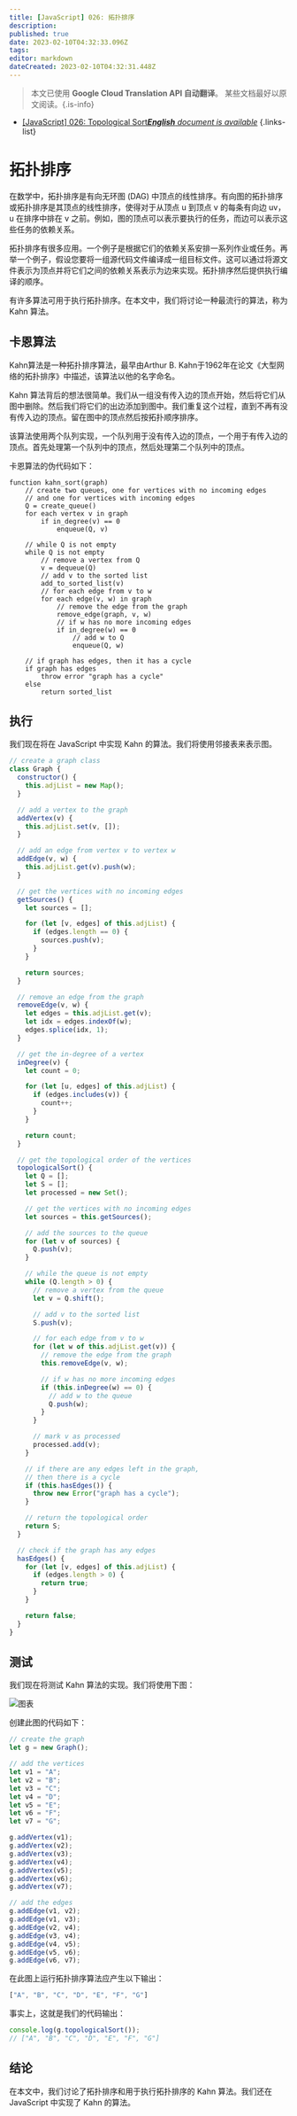 ```yaml
---
title: [JavaScript] 026: 拓扑排序
description: 
published: true
date: 2023-02-10T04:32:33.096Z
tags: 
editor: markdown
dateCreated: 2023-02-10T04:32:31.448Z
---
```


> 本文已使用 **Google Cloud Translation API 自动翻译**。
某些文档最好以原文阅读。{.is-info}



- [[JavaScript] 026: Topological Sort***English** document is available*](/en/Knowledge-base/Algorithm/javascript-026-topological-sort)
{.links-list}


# 拓扑排序

在数学中，拓扑排序是有向无环图 (DAG) 中顶点的线性排序。有向图的拓扑排序或拓扑排序是其顶点的线性排序，使得对于从顶点 u 到顶点 v 的每条有向边 uv，u 在排序中排在 v 之前。例如，图的顶点可以表示要执行的任务，而边可以表示这些任务的依赖关系。

拓扑排序有很多应用。一个例子是根据它们的依赖关系安排一系列作业或任务。再举一个例子，假设您要将一组源代码文件编译成一组目标文件。这可以通过将源文件表示为顶点并将它们之间的依赖关系表示为边来实现。拓扑排序然后提供执行编译的顺序。

有许多算法可用于执行拓扑排序。在本文中，我们将讨论一种最流行的算法，称为 Kahn 算法。

## 卡恩算法

Kahn算法是一种拓扑排序算法，最早由Arthur B. Kahn于1962年在论文《大型网络的拓扑排序》中描述，该算法以他的名字命名。

Kahn 算法背后的想法很简单。我们从一组没有传入边的顶点开始，然后将它们从图中删除。然后我们将它们的出边添加到图中。我们重复这个过程，直到不再有没有传入边的顶点。留在图中的顶点然后按拓扑顺序排序。

该算法使用两个队列实现，一个队列用于没有传入边的顶点，一个用于有传入边的顶点。首先处理第一个队列中的顶点，然后处理第二个队列中的顶点。

卡恩算法的伪代码如下：

```
function kahn_sort(graph)
    // create two queues, one for vertices with no incoming edges
    // and one for vertices with incoming edges
    Q = create_queue()
    for each vertex v in graph
        if in_degree(v) == 0
            enqueue(Q, v)

    // while Q is not empty
    while Q is not empty
        // remove a vertex from Q
        v = dequeue(Q)
        // add v to the sorted list
        add_to_sorted_list(v)
        // for each edge from v to w
        for each edge(v, w) in graph
            // remove the edge from the graph
            remove_edge(graph, v, w)
            // if w has no more incoming edges
            if in_degree(w) == 0
                // add w to Q
                enqueue(Q, w)

    // if graph has edges, then it has a cycle
    if graph has edges
        throw error "graph has a cycle"
    else
        return sorted_list
```

## 执行

我们现在将在 JavaScript 中实现 Kahn 的算法。我们将使用邻接表来表示图。

```javascript
// create a graph class
class Graph {
  constructor() {
    this.adjList = new Map();
  }

  // add a vertex to the graph
  addVertex(v) {
    this.adjList.set(v, []);
  }

  // add an edge from vertex v to vertex w
  addEdge(v, w) {
    this.adjList.get(v).push(w);
  }

  // get the vertices with no incoming edges
  getSources() {
    let sources = [];

    for (let [v, edges] of this.adjList) {
      if (edges.length == 0) {
        sources.push(v);
      }
    }

    return sources;
  }

  // remove an edge from the graph
  removeEdge(v, w) {
    let edges = this.adjList.get(v);
    let idx = edges.indexOf(w);
    edges.splice(idx, 1);
  }

  // get the in-degree of a vertex
  inDegree(v) {
    let count = 0;

    for (let [u, edges] of this.adjList) {
      if (edges.includes(v)) {
        count++;
      }
    }

    return count;
  }

  // get the topological order of the vertices
  topologicalSort() {
    let Q = [];
    let S = [];
    let processed = new Set();

    // get the vertices with no incoming edges
    let sources = this.getSources();

    // add the sources to the queue
    for (let v of sources) {
      Q.push(v);
    }

    // while the queue is not empty
    while (Q.length > 0) {
      // remove a vertex from the queue
      let v = Q.shift();

      // add v to the sorted list
      S.push(v);

      // for each edge from v to w
      for (let w of this.adjList.get(v)) {
        // remove the edge from the graph
        this.removeEdge(v, w);

        // if w has no more incoming edges
        if (this.inDegree(w) == 0) {
          // add w to the queue
          Q.push(w);
        }
      }

      // mark v as processed
      processed.add(v);
    }

    // if there are any edges left in the graph,
    // then there is a cycle
    if (this.hasEdges()) {
      throw new Error("graph has a cycle");
    }

    // return the topological order
    return S;
  }

  // check if the graph has any edges
  hasEdges() {
    for (let [v, edges] of this.adjList) {
      if (edges.length > 0) {
        return true;
      }
    }

    return false;
  }
}
```

## 测试

我们现在将测试 Kahn 算法的实现。我们将使用下图：

![图表](https://i.imgur.com/L6oC5vF.png)

创建此图的代码如下：

```javascript
// create the graph
let g = new Graph();

// add the vertices
let v1 = "A";
let v2 = "B";
let v3 = "C";
let v4 = "D";
let v5 = "E";
let v6 = "F";
let v7 = "G";

g.addVertex(v1);
g.addVertex(v2);
g.addVertex(v3);
g.addVertex(v4);
g.addVertex(v5);
g.addVertex(v6);
g.addVertex(v7);

// add the edges
g.addEdge(v1, v2);
g.addEdge(v1, v3);
g.addEdge(v2, v4);
g.addEdge(v3, v4);
g.addEdge(v4, v5);
g.addEdge(v5, v6);
g.addEdge(v6, v7);
```

在此图上运行拓扑排序算法应产生以下输出：

```javascript
["A", "B", "C", "D", "E", "F", "G"]
```

事实上，这就是我们的代码输出：

```javascript
console.log(g.topologicalSort());
// ["A", "B", "C", "D", "E", "F", "G"]
```

## 结论

在本文中，我们讨论了拓扑排序和用于执行拓扑排序的 Kahn 算法。我们还在 JavaScript 中实现了 Kahn 的算法。